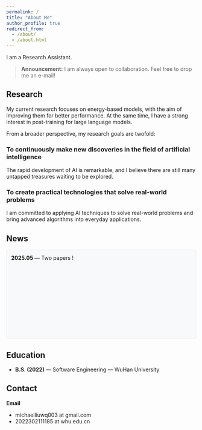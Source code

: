 ```yaml
---
permalink: /
title: "About Me"
author_profile: true
redirect_from: 
  - /about/
  - /about.html
---
```


I am a Research Assistant.

> **Announcement:** I am always open to collaboration. Feel free to drop me an e-mail!

## Research


My current research focuses on energy-based models, with the aim of improving them for better performance. At the same time, I have a strong interest in post-training for large language models.

From a broader perspective, my research goals are twofold:

### To continuously make new discoveries in the field of artificial intelligence 
The rapid development of AI is remarkable, and I believe there are still many untapped treasures waiting to be explored.

### To create practical technologies that solve real-world problems 
I am committed to applying AI techniques to solve real-world problems and bring advanced algorithms into everyday applications.




## News


<!-- - **2025.05** — Two papers ! -->
<div style="
height: 210px; 
overflow-y: auto; 
padding: 12px; 
background-color: #f8f9fa;
border-radius: 6px; 
border: 1px solid #e9ecef;
">
  <!-- 滚动条美化样式 (仅支持WebKit内核浏览器) -->
  <style>
    /* 滚动条整体宽度 */
    div::-webkit-scrollbar {
      width: 6px;
    }
    /* 滚动条轨道 */
    div::-webkit-scrollbar-track {
      background: #f1f1f1;
      border-radius: 3px;
    }
    /* 滚动条滑块 */
    div::-webkit-scrollbar-thumb {
      background: #c1c1c1;
      border-radius: 3px;
    }
    /* 滑块悬停效果 */
    div::-webkit-scrollbar-thumb:hover {
      background: #a8a8a8;
    }
  </style>


<ul style="list-style-type: none; padding-left: 0; margin: 0;">
    <li style="margin-bottom: 12px;"><strong>2025.05</strong> — Two papers !</li>

  </ul>


</div>



## Education


- **B.S. (2022)** — Software Engineering — WuHan University  

## Contact


 **Email**  
- michaelliuwq003 at gmail.com
- 2022302111185 at whu.edu.cn
